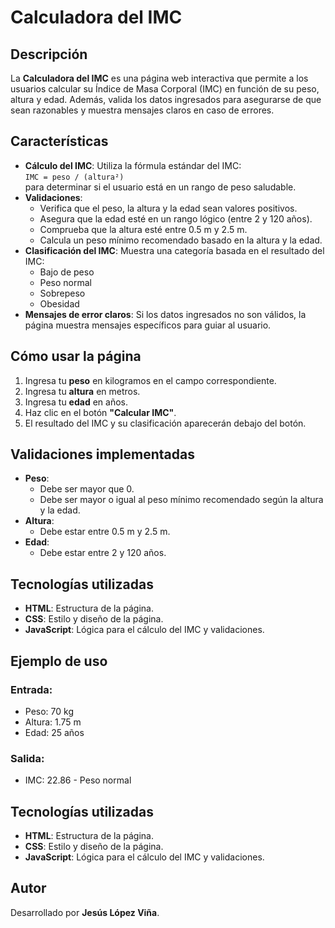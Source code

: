 # Calculadora del IMC

## Descripción
La **Calculadora del IMC** es una página web interactiva que permite a los usuarios calcular su Índice de Masa Corporal (IMC) en función de su peso, altura y edad. Además, valida los datos ingresados para asegurarse de que sean razonables y muestra mensajes claros en caso de errores.

## Características
- **Cálculo del IMC**: Utiliza la fórmula estándar del IMC:  
  `IMC = peso / (altura²)`  
  para determinar si el usuario está en un rango de peso saludable.
- **Validaciones**:
  - Verifica que el peso, la altura y la edad sean valores positivos.
  - Asegura que la edad esté en un rango lógico (entre 2 y 120 años).
  - Comprueba que la altura esté entre 0.5 m y 2.5 m.
  - Calcula un peso mínimo recomendado basado en la altura y la edad.
- **Clasificación del IMC**: Muestra una categoría basada en el resultado del IMC:
  - Bajo de peso
  - Peso normal
  - Sobrepeso
  - Obesidad
- **Mensajes de error claros**: Si los datos ingresados no son válidos, la página muestra mensajes específicos para guiar al usuario.

## Cómo usar la página
1. Ingresa tu **peso** en kilogramos en el campo correspondiente.
2. Ingresa tu **altura** en metros.
3. Ingresa tu **edad** en años.
4. Haz clic en el botón **"Calcular IMC"**.
5. El resultado del IMC y su clasificación aparecerán debajo del botón.

## Validaciones implementadas
- **Peso**:
  - Debe ser mayor que 0.
  - Debe ser mayor o igual al peso mínimo recomendado según la altura y la edad.
- **Altura**:
  - Debe estar entre 0.5 m y 2.5 m.
- **Edad**:
  - Debe estar entre 2 y 120 años.

## Tecnologías utilizadas
- **HTML**: Estructura de la página.
- **CSS**: Estilo y diseño de la página.
- **JavaScript**: Lógica para el cálculo del IMC y validaciones.

## Ejemplo de uso
### Entrada:
- Peso: 70 kg  
- Altura: 1.75 m  
- Edad: 25 años  

### Salida:

- IMC: 22.86 - Peso normal

## Tecnologías utilizadas
- **HTML**: Estructura de la página.
- **CSS**: Estilo y diseño de la página.
- **JavaScript**: Lógica para el cálculo del IMC y validaciones.

## Autor
Desarrollado por **Jesús López Viña**.
